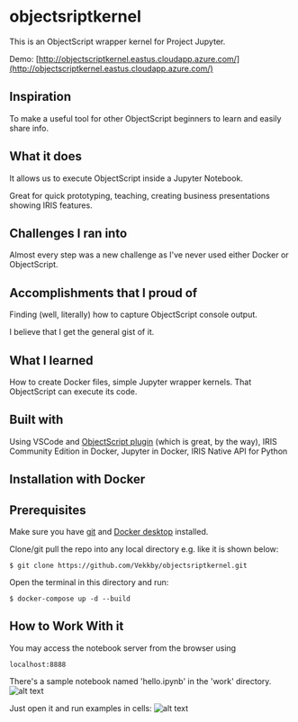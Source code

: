 # objectsriptkernel
This is an ObjectScript wrapper kernel for Project Jupyter.

Demo: [http://objectscriptkernel.eastus.cloudapp.azure.com/](http://objectscriptkernel.eastus.cloudapp.azure.com/)

## Inspiration
To make a useful tool for other ObjectScript beginners to learn and easily share info.

## What it does
It allows us to execute ObjectScript inside a Jupyter Notebook.

Great for quick prototyping, teaching, creating business presentations showing IRIS features.

## Challenges I ran into
Almost every step was a new challenge as I've never used either Docker or ObjectScript.

## Accomplishments that I proud of
Finding (well, literally) how to capture ObjectScript console output.

I believe that I get the general gist of it.

## What I learned
How to create Docker files, simple Jupyter wrapper kernels. That ObjectScript can execute its code.

## Built with
Using VSCode and [ObjectScript plugin](https://marketplace.visualstudio.com/items?itemName=daimor.vscode-objectscript) (which is great, by the way), IRIS Community Edition in Docker,
Jupyter in Docker, IRIS Native API for Python


## Installation with Docker

## Prerequisites
Make sure you have [git](https://git-scm.com/book/en/v2/Getting-Started-Installing-Git) and [Docker desktop](https://www.docker.com/products/docker-desktop) installed.


Clone/git pull the repo into any local directory e.g. like it is shown below:

```
$ git clone https://github.com/Vekkby/objectsriptkernel.git
```

Open the terminal in this directory and run:

```
$ docker-compose up -d --build
```

## How to Work With it
You may access the notebook server from the browser using 
```
localhost:8888
``` 

There's a sample notebook named 'hello.ipynb' in the 'work' directory. 
![alt text](https://i.imgur.com/ualyzhy.gif "Example Notebook")

Just open it and run examples in cells:
![alt text](https://i.imgur.com/42zQpo7.gif "Example Notebook Execution")

